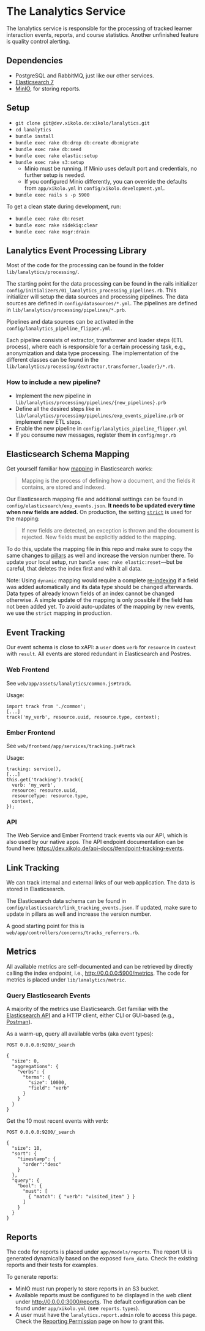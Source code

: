 # The Lanalytics Service

The lanalytics service is responsible for the processing of tracked learner interaction events, reports, and course statistics. Another unfinished feature is quality control alerting.

## Dependencies

* PostgreSQL and RabbitMQ, just like our other services.
* [Elasticsearch 7](https://www.elastic.co/guide/en/elasticsearch/reference/current/install-elasticsearch.html)
* [MinIO](https://github.com/minio/minio), for storing reports.

## Setup

* `git clone git@dev.xikolo.de:xikolo/lanalytics.git`
* `cd lanalytics`
* `bundle install`
* `bundle exec rake db:drop db:create db:migrate`
* `bundle exec rake db:seed`
* `bundle exec rake elastic:setup`
* `bundle exec rake s3:setup`
  * Minio must be running. If Minio uses default port and credentials, no further setup is needed.
  * If you configured Minio differently, you can override the defaults from `app/xikolo.yml` in `config/xikolo.development.yml`.
* `bundle exec rails s -p 5900`

To get a clean state during development, run:

* `bundle exec rake db:reset`
* `bundle exec rake sidekiq:clear`
* `bundle exec rake msgr:drain`

## Lanalytics Event Processing Library

Most of the code for the processing can be found in the folder `lib/lanalytics/processing/`.

The starting point for the data processing can be found in the rails initializer `config/initializers/01_lanalytics_processing_pipelines.rb`. This initializer will setup the data sources and processing pipelines. The data sources are defined in `config/datasources/*.yml`. The pipelines are defined in `lib/lanalytics/processing/pipelines/*.prb`.

Pipelines and data sources can be activated in the `config/lanalytics_pipeline_flipper.yml`.

Each pipeline consists of extractor, transformer and loader steps (ETL process), where each is responsible for a certain processing task, e.g., anonymization and data type processing. The implementation of the different classes can be found in the `lib/lanalytics/processing/{extractor,transformer,loader}/*.rb`.

### How to include a new pipeline?

* Implement the new pipeline in `lib/lanalytics/processing/pipelines/{new_pipelines}.prb`
* Define all the desired steps like in `lib/lanalytics/processing/pipelines/exp_events_pipeline.prb` or implement new ETL steps.
* Enable the new pipeline in `config/lanalytics_pipeline_flipper.yml`
* If you consume new messages, register them in `config/msgr.rb`

## Elasticsearch Schema Mapping

Get yourself familiar how [mapping](https://www.elastic.co/guide/en/elasticsearch/reference/current/mapping.html) in Elasticsearch works:

>Mapping is the process of defining how a document, and the fields it contains, are stored and indexed.

Our Elasticsearch mapping file and additional settings can be found in `config/elasticsearch/exp_events.json`. **It needs to be updated every time when new fields are added.** On production, the setting [`strict`](https://www.elastic.co/guide/en/elasticsearch/reference/current/dynamic.html#dynamic-parameters) is used for the mapping:

>If new fields are detected, an exception is thrown and the document is rejected. New fields must be explicitly added to the mapping.

To do this, update the mapping file in this repo and make sure to copy the same changes to [pillars](https://lab.xikolo.de/devops/salt/xikolo/blob/main/pillar/site/default/includes/elasticsearch/template_exp.sls) as well and increase the version number there. To update your local setup, run `bundle exec rake elastic:reset`—but be careful, that deletes the index first and with it all data.

Note: Using `dynamic` mapping would require a complete [re-indexing](https://www.elastic.co/guide/en/elasticsearch/reference/current/docs-reindex.html) if a field was added automatically and its data type should be changed afterwards. Data types of already known fields of an index cannot be changed otherwise. A simple update of the mapping is only possible if the field has not been added yet. To avoid auto-updates of the mapping by new events, we use the `strict` mapping in production.

## Event Tracking

Our event schema is close to xAPI: a `user` does `verb` for `resource` in `context` with `result`. All events are stored redundant in Elasticsearch and Postres.

### Web Frontend

See `web/app/assets/lanalytics/common.js#track`.

Usage:
```
import track from './common';
[...]
track('my_verb', resource.uuid, resource.type, context);
```

### Ember Frontend

See `web/frontend/app/services/tracking.js#track`

Usage:
```
tracking: service(),
[...]
this.get('tracking').track({
  verb: 'my_verb',
  resource: resource.uuid,
  resourceType: resource.type,
  context,
});
```

### API

The Web Service and Ember Frontend track events via our API, which is also used by our native apps. The API endpoint documentation can be found here: https://dev.xikolo.de/api-docs/#endpoint-tracking-events.

## Link Tracking

We can track internal and external links of our web application. The data is stored in Elasticsearch.

The Elasticsearch data schema can be found in `config/elasticsearch/link_tracking_events.json`. If updated, make sure to update in pillars as well and increase the version number.

A good starting point for this is `web/app/controllers/concerns/tracks_referrers.rb`.

## Metrics

All available metrics are self-documented and can be retrieved by directly calling the index endpoint, i.e., http://0.0.0.0:5900/metrics. The code for metrics is placed under `lib/lanalytics/metric`.

### Query Elasticsearch Events

A majority of the metrics use Elasticsearch. Get familiar with the [Elasticsearch API](https://elastic.co/guide/en/elasticsearch/reference/current/rest-apis.html) and a HTTP client, either CLI or GUI-based (e.g., [Postman](https://www.postman.com/)).

As a warm-up, query all available verbs (aka event types):
```
POST 0.0.0.0:9200/_search

{
  "size": 0,
  "aggregations": {
    "verbs": {
      "terms": {
        "size": 10000,
        "field": "verb"
      }
    }
  }
}
```

Get the 10 most recent events with *verb*:
```
POST 0.0.0.0:9200/_search

{
  "size": 10,
  "sort": {
    "timestamp": {
      "order":"desc"
    }
  },
  "query": {
    "bool": {
      "must": [
        { "match": { "verb": "visited_item" } }
      ]
    }
  }
}
```

## Reports

The code for reports is placed under `app/models/reports`. The report UI is generated dynamically based on the exposed `form_data`. Check the existing reports and their tests for examples.

To generate reports:
* MinIO must run properly to store reports in an S3 bucket.
* Available reports must be configured to be displayed in the web client under http://0.0.0.0:3000/reports. The default configuration can be found under `app/xikolo.yml` (see `reports.types`).
* A user must have the `lanalytics.report.admin` role to access this page. Check the [Reporting Permission](https://ares.epic.hpi.uni-potsdam.de/epicjira/confluence/display/XIKOLO/Reporting+Permission) page on how to grant this.
